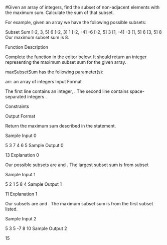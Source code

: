 #Given an array of integers, find the subset of non-adjacent elements with the maximum sum. Calculate the sum of that subset.

For example, given an array  we have the following possible subsets:

Subset      Sum
[-2, 3, 5]   6
[-2, 3]      1
[-2, -4]    -6
[-2, 5]      3
[1, -4]     -3
[1, 5]       6
[3, 5]       8
Our maximum subset sum is 8.

Function Description

Complete the  function in the editor below. It should return an integer representing the maximum subset sum for the given array.

maxSubsetSum has the following parameter(s):

arr: an array of integers
Input Format

The first line contains an integer, . 
The second line contains  space-separated integers .

Constraints

Output Format

Return the maximum sum described in the statement.

Sample Input 0

5
3 7 4 6 5
Sample Output 0

13
Explanation 0

Our possible subsets are  and . The largest subset sum is  from subset 

Sample Input 1

5
2 1 5 8 4
Sample Output 1

11
Explanation 1

Our subsets are  and . The maximum subset sum is  from the first subset listed.

Sample Input 2

5
3 5 -7 8 10
Sample Output 2

15
